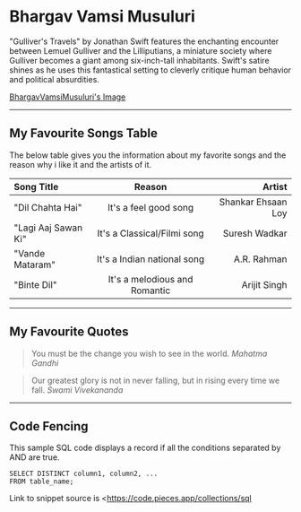 # Bhargav Vamsi Musuluri

"Gulliver's Travels" by Jonathan Swift features the enchanting encounter between Lemuel Gulliver and the Lilliputians, a miniature society where Gulliver becomes a giant among six-inch-tall inhabitants. Swift's satire shines as he uses this fantastical setting to cleverly critique human behavior and political absurdities.

[BhargavVamsiMusuluri's Image](BhargavVamsiMusuluri.jpeg)

---

## My Favourite Songs Table

The below table gives you the information about my favorite songs and the reason why i like it and the artists of it.

| Song Title                   | Reason                              | Artist                  |
|:--- | :---: | ---:|
| "Dil Chahta Hai"             | It's a feel good song               | Shankar Ehsaan Loy      |
| "Lagi Aaj Sawan Ki"          | It's a Classical/Filmi song         | Suresh Wadkar           |
| "Vande Mataram"              | It's a Indian national song         | A.R. Rahman             |
| "Binte Dil"                  | It's a melodious and Romantic          | Arijit Singh            |

---

## My Favourite Quotes

> You must be the change you wish to see in the world. *Mahatma Gandhi*

> Our greatest glory is not in never falling, but in rising every time we fall. *Swami Vivekananda*

---

## Code Fencing

This sample SQL code displays a record if all the conditions separated by AND are true.

```
SELECT DISTINCT column1, column2, ...
FROM table_name;
```
Link to snippet source is <https://code.pieces.app/collections/sql




